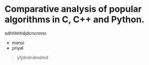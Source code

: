 # Comparative analysis of popular algorithms in C, C++ and Python.
sdhhhhhdjdcncnnnc
- mansi
- priyal
> yfjdndndmdmd

